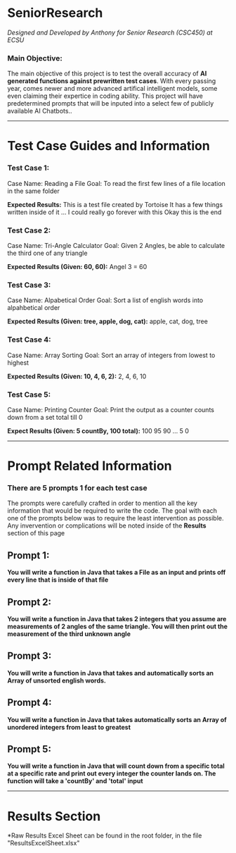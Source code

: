 # SeniorResearch
*Designed and Developed by Anthony for Senior Research (CSC450) at ECSU*

### Main Objective:
The main objective of this project is to test the overall accuracy of **AI generated functions against prewritten test cases**. With every passing year, comes newer and more advanced artifical intelligent models, some even claiming their expertice in coding ability. This project will have predetermined prompts that will be inputed into a select few of publicly available AI Chatbots..

---


# Test Case Guides and Information

### Test Case 1:
Case Name: Reading a File
Goal: To read the first few lines of a file location in the same folder

**Expected Results:**
This is a test file created by Tortoise
It has a few things written inside of it
...
I could really go forever with this
Okay this is the end


### Test Case 2:
Case Name: Tri-Angle Calculator
Goal: Given 2 Angles, be able to calculate the third one of any triangle

**Expected Results (Given: 60, 60):**
Angel 3 = 60


### Test Case 3:
Case Name: Alpabetical Order
Goal: Sort a list of english words into alpahbetical order

**Expected Results (Given: tree, apple, dog, cat):**
apple, cat, dog, tree


### Test Case 4: 
Case Name: Array Sorting
Goal: Sort an array of integers from lowest to highest

**Expected Results (Given: 10, 4, 6, 2):**
2, 4, 6, 10


### Test Case 5:
Case Name: Printing Counter
Goal: Print the output as a counter counts down from a set total till 0

**Expect Results (Given: 5 countBy, 100 total):**
100
95
90
...
5
0

---

# Prompt Related Information
### There are 5 prompts 1 for each test case
The prompts were carefully crafted in order to mention all the key information that would be required to write the code. The goal with each one of the prompts below was to require the least intervention as possible. Any invervention or complications will be noted inside of the **Results** section of this page

## Prompt 1:
**You will write a function in Java that takes a File as an input and prints off every line that is inside of that file**

## Prompt 2:
**You will write a function in Java that takes 2 integers that you assume are measurements of 2 angles of the same triangle. You will then print out the measurement of the third unknown angle**

## Prompt 3:
**You will write a function in Java that takes and automatically sorts an Array of unsorted english words.**

## Prompt 4:
**You will write a function in Java that takes automatically sorts an Array of unordered integers from least to greatest**

## Prompt 5:
**You will write a function in Java that will count down from a specific total at a specific rate and print out every integer the counter lands on. The function will take a 'countBy' and 'total' input**


---

# Results Section
*Raw Results Excel Sheet can be found in the root folder, in the file "ResultsExcelSheet.xlsx"